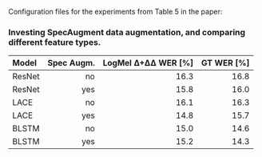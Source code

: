 Configuration files for the experiments from Table 5 in the paper:

### Investing SpecAugment data augmentation, and comparing different feature types.

| Model  | Spec Augm. | LogMel ∆+∆∆ WER [%] | GT WER [%] |
| :----------- | ----------: | ----------: | -----------: |
| ResNet | no | 16.3 | 16.8 |
| ResNet | yes | 15.8 | 16.0 |
| LACE | no | 16.1 | 16.3 |
| LACE | yes | 14.8 | 15.7 |
| BLSTM | no | 15.0 | 14.6 |
| BLSTM | yes | 15.2 | 14.3 |
